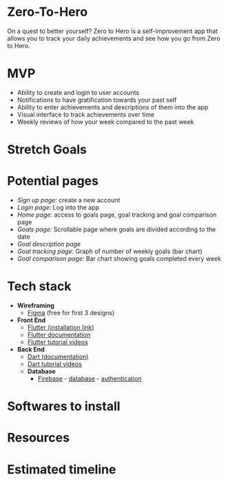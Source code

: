 # Zero-To-Hero
On a quest to better yourself? Zero to Hero is a self-improvement app that allows you to track your daily achievements and see how you go from Zero to Hero.
# MVP
- Ability to create and login to user accounts
- Notifications to have gratification towards your past self
- Ability to enter achievements and descriptions of them into the app
- Visual interface to track achievements over time
- Weekly reviews of how your week compared to the past week
# Stretch Goals

# Potential pages
- *Sign up page:* create a new account 
- *Login page:* Log into the app
- *Home page:* access to goals page, goal tracking and goal comparison page
- *Goals page:* Scrollable page where goals are divided according to the date
- *Goal description page*
- *Goal tracking page:* Graph of number of weekly goals (bar chart) 
- *Goal comparison page:* Bar chart showing goals completed every week 

# Tech stack 
- **Wireframing**
	- [Figma](https://www.figma.com/) (free for first 3 designs)
- **Front End**
  - [Flutter (installation link)](https://docs.flutter.dev/get-started/install)
  - [Flutter documentation](https://docs.flutter.dev/)
  - [Flutter tutorial videos](https://www.youtube.com/watch?v=1ukSR1GRtMU&list=PL4cUxeGkcC9jLYyp2Aoh6hcWuxFDX6PBJ)
- **Back End**
  - [Dart (documentation)](https://dart.dev/tutorials)
  - [Dart tutorial videos](https://www.youtube.com/watch?v=5rtujDjt50I&list=PLlxmoA0rQ-LyHW9voBdNo4gEEIh0SjG-q)
  - **Database**
  	- [Firebase](https://firebase.google.com)
    	  - [database](https://firebase.google.com/docs/database)
    	  - [authentication](https://firebase.google.com/docs/auth)
 
 # Softwares to install
 
 # Resources
 
 # Estimated timeline 
